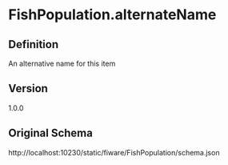 # FishPopulation.alternateName

## Definition
An alternative name for this item

## Version
1.0.0

## Original Schema
http://localhost:10230/static/fiware/FishPopulation/schema.json
